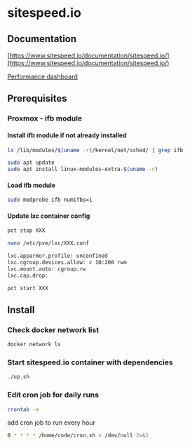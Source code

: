 # sitespeed.io

## Documentation

[https://www.sitespeed.io/documentation/sitespeed.io/](https://www.sitespeed.io/documentation/sitespeed.io/)

[Performance dashboard](https://www.sitespeed.io/documentation/sitespeed.io/performance-dashboard/)

## Prerequisites

### Proxmox - ifb module

#### Install ifb module if not already installed

```bash
ls /lib/modules/$(uname -r)/kernel/net/sched/ | grep ifb
```

```bash
sudo apt update
sudo apt install linux-modules-extra-$(uname -r)
```

#### Load ifb module

```bash
sudo modprobe ifb numifbs=1
```

#### Update lxc container config

```bash
pct stop XXX
```

```bash
nano /etc/pve/lxc/XXX.conf
```

```bash
lxc.apparmor.profile: unconfined
lxc.cgroup.devices.allow: c 10:200 rwm
lxc.mount.auto: cgroup:rw
lxc.cap.drop:
```

```bash
pct start XXX
```

## Install

### Check docker network list

```bash
docker network ls
```

### Start sitespeed.io container with dependencies

```bash
./up.sh
```

### Edit cron job for daily runs

```bash
crontab -e
```

add cron job to run every hour

```bash
0 * * * * /home/code/cron.sh > /dev/null 2>&1
```
